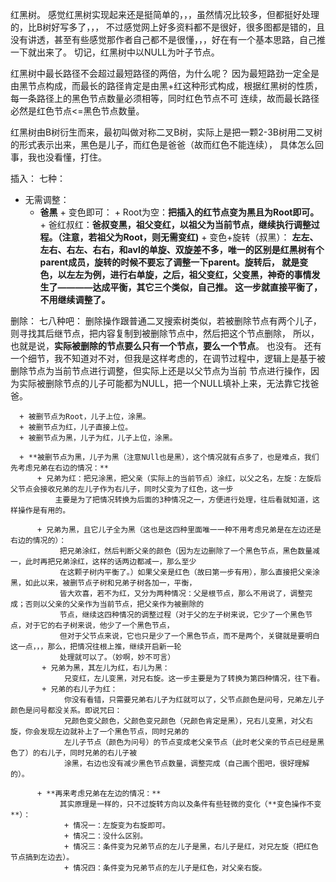 红黑树。
感觉红黑树实现起来还是挺简单的，，，虽然情况比较多，但都挺好处理的，比B树好写多了，，，
不过感觉网上好多资料都不是很好，很多图都是错的，且没有讲透，甚至有些感觉那作者自己都不是很懂，，，好在有一个基本思路，自己推一下就出来了。
切记，红黑树中以NULL为叶子节点。

红黑树中最长路径不会超过最短路径的两倍，为什么呢？
因为最短路劲一定全是由黑节点构成，而最长的路径肯定是由黑+红这种形式构成，根据红黑树的性质，每一条路径上的黑色节点数量必须相等，同时红色节点不可
连续，故而最长路径必然是红色节点<=黑色节点数量。

红黑树由B树衍生而来，最初叫做对称二叉B树，实际上是把一颗2-3B树用二叉树的形式表示出来，黑色是儿子，而红色是爸爸（故而红色不能连续），
具体怎么回事，我也没看懂，打住。

插入：
七种：

   + 无需调整：
        + **爸黑**
    + 变色即可：
         + Root为空：**把插入的红节点变为黑且为Root即可。**
         + 爸红叔红：**爸叔变黑，祖父变红，以祖父为当前节点，继续执行调整过程。（注意，若祖父为Root，则无需变红)**
    + 变色+旋转（叔黑）：
         **左左、左右、右左、右右，和avl的单旋、双旋差不多，唯一的区别是红黑树有个parent成员，旋转的时候不要忘了调整一下parent。旋转后，
         就是变色，以左左为例，进行右单旋，之后，祖父变红，父变黑，神奇的事情发生了————达成平衡，其它三个类似，自己推。
         这一步就直接平衡了，不用继续调整了。**
         
删除：
七八种吧：
      删除操作跟普通二叉搜索树类似，若被删除节点有两个儿子，则寻找其后继节点，把内容复制到被删除节点中，然后把这个节点删除，
      所以，也就是说，**实际被删除的节点要么只有一个节点，要么一个节点**。
      也没有。
      还有一个细节，我不知道对不对，但我是这样考虑的，在调节过程中，逻辑上是基于被删除节点为当前节点进行调整，但实际上还是以父节点为当前
      节点进行操作，因为实际被删除节点的儿子可能都为NULL，把一个NULL填补上来，无法靠它找爸爸。
      
      + 被删节点为Root，儿子上位，涂黑。
      + 被删节点为红，儿子直接上位。
      + 被删节点为黑，儿子为红，儿子上位，涂黑。
       
      + **被删节点为黑，儿子为黑（注意NUll也是黑），这个情况就有点多了，也是难点，我们先考虑兄弟在右边的情况：**
          + 兄弟为红：把兄涂黑，把父亲（实际上的当前节点）涂红，以父之名，左旋：左旋后父节点会接收兄弟的左儿子作为右儿子，同时父变为了红色，这一步
              主要是为了把情况转换为后面的3种情况之一，方便进行处理，往后看就知道，这样操作是有用的。
          
          + 兄弟为黑，且它儿子全为黑（这也是这四种里面唯一一种不用考虑兄弟是在左边还是右边的情况的）：
               把兄弟涂红，然后判断父亲的颜色（因为左边删除了一个黑色节点，黑色数量减一，此时再把兄弟涂红，这样的话两边都减一，那么至少
               在这颗子树内平衡了。）如果父亲是红色（故曰第一步有用），那么直接把父亲涂黑，如此以来，被删节点子树和兄弟子树各加一，平衡，
               皆大欢喜，若不为红，又分为两种情况：父是根节点，那么不用说了，调整完成；否则以父亲的父亲作为当前节点，把父亲作为被删除的
               节点，继续这四种情况的调整过程（对于父的左子树来说，它少了一个黑色节点，对于它的右子树来说，他少了一个黑色节点，
               但对于父节点来说，它也只是少了一个黑色节点，而不是两个，关键就是要明白这一点，，，那么，把情况往根上推，继续开启新一轮
               处理就可以了。（妙啊，妙不可言）
           + 兄弟为黑，其左儿为红，右儿为黑：
                兄变红，左儿变黑，对兄右旋。这一步主要是为了转换为第四种情况，往下看。
           + 兄弟的右儿子为红：
                你没有看错，只需要兄弟右儿子为红就可以了，父节点颜色是问号，兄弟左儿子颜色是问号都没关系。即说咒曰：
                兄颜色变父颜色，父颜色变兄颜色（兄颜色肯定是黑），兄右儿变黑，对父右旋，你会发现左边就补上了一个黑色节点，同时兄弟的
                左儿子节点（颜色为问号）的节点变成老父亲节点（此时老父亲的节点已经是黑色了）的右儿子，同时兄弟的右儿子被
                涂黑，右边也没有减少黑色节点数量，调整完成（自己画个图吧，很好理解的）。
                
          + **再来考虑兄弟在左边的情况：**
               其实原理是一样的，只不过旋转方向以及条件有些轻微的变化（**变色操作不变**）：
                + 情况一：左旋变为右旋即可。
                + 情况二：没什么区别。
                + 情况三：条件变为兄弟节点的左儿子是黑，右儿子是红，对兄左旋（把红色节点搞到左边去）。
                + 情况四：条件变为兄弟节点的左儿子是红色，对父亲右旋。
                
                
                
                
